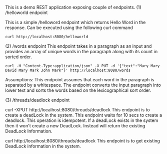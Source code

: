 This is a demo REST application exposing couple of endpoints.
(1) /helloworld endpoint

This is a simple /helloword endpoint which returns Hello Word in the response. Can be executed using the following curl command
```
curl http://localhost:8080/helloworld
```



(2) /words endpoint
This endpoint takes in a paragraph as an input and provides an array of unique words in the paragraph along with its count in sorted order.

````
curl -H "Content-Type:application/json" -X PUT -d '{"text":"Mary Mary David Mary Mark John Mark"}' http://localhost:8080/words
````

Assumptions: This endpoint assumes that each word in the paragraph is separated by a whitespace. The endpoint converts the input paragraph into lower text and sorts the words based on the lexicographical sort order.


(3) /threads/deadlock endpoint

curl -XPUT http://localhost:8080/threads/deadlock 
This endpoint is to create a deadLock in the system. This endpoint waits for 10 secs to create a deadlock. This operation is idempotent. If a deadLock exists in the system
then it won't create a new DeadLock. Instead will return the existing DeadLock Information.

curl  http://localhost:8080/threads/deadlock
This endpoint is to get existing DeadLock information in the system.


